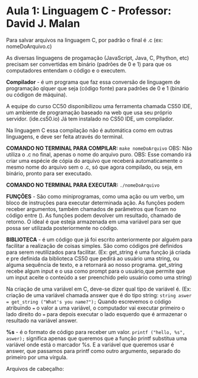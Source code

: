 # Aula 1: Linguagem C - Professor: David J. Malan

Para salvar arquivos na linguagem C, por padrão o final é .c (ex: nomeDoArquivo.c)

As diversas linguagens de progamação (JavaScript, Java, C, Phython, etc) precisam ser convertidas em binário (padrões de 0 e 1) para que os computadores entendam o código e o executem. 

**Compilador** - é um programa que faz essa conversão de linguagem de programação qlquer que seja (código fonte) para padrões de 0 e 1 (binário ou códigon de máquina).

A equipe do curso CC50 disponibilizou uma ferramenta chamada CS50 IDE, um ambiente de programação baseado na web que usa seu próprio servidor. (ide.cs50.io)
Já tem instalado no CS50 IDE, um compilador.

Na linguagem C essa compilação não é automática como em outras linguagens, e deve ser feita através do terminal.

**COMANDO NO TERMINAL PARA COMPILAR:**  `make nomeDoArquivo`
OBS: Não utiliza o .c no final, apenas o nome do arquivo puro.
OBS: Esse comando irá criar uma espécie de cópia do arquivo que receberá automaticamente o mesmo nome do arquivo sem o .c, só que agora compilado, ou seja, em binário, pronto para ser executado.

**COMANDO NO TERMINAL PARA EXECUTAR:**  `./nomeDoArquivo`

**FUNÇÕES** - São como miniprogramas, como uma ação ou um verbo, um bloco de instruções para executar determinada ação.
As funções podem receber argumentos, também chamados de parâmetros que ficam no código entre (). 
As funções podem devolver um resultado, chamado de retorno. O ideal é que esteja armazenada em uma variável para ser que possa ser utilizada posteriormente no código.

**BIBLIOTECA** - é um código que já foi escrito anteriormente por alguém para facilitar a realização de coisas simples. São como códigos pré definidos para serem reutilizados para facilitar.
(Ex: get_string é uma função já criada e pre definida da biblioteca CS50 que pedirá ao usuário uma string, ou alguma sequência de texto, e a retornará ao nosso programa. get_string recebe algum input e o usa como prompt para o usuário,que permite que um input aceite o conteúdo a ser preenchido pelo usuário como uma string) 

Na criação de uma variável em C, deve-se dizer qual tipo de variável é. (Ex: criação de uma variável chamada answer que é do tipo string:
                             `string aswer = get_string ("What's you name?");`
Quando escrevemos o código atribuindo `=` o valor a uma variável, o computador vai executar primeiro o lado direito do `=` para depois executar o lado esquerdo que é armazenar o resultado na variável answer.

**%s** - é o formato de código para receber um valor. ` printf ("hello, %s", aswer); `
significa apenas que queremos que a função printf substitua uma variável onde está o marcador %s. E a variável que queremos usar é answer, que passamos para printf como outro argumento, separado do primeiro por uma vírgula.


Arquivos de cabeçalho:
